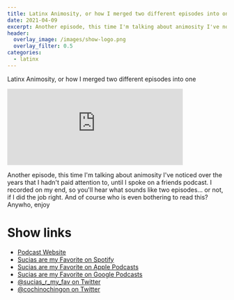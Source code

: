 ```yaml
---
title: Latinx Animosity, or how I merged two different episodes into one
date: 2021-04-09
excerpt: Another episode, this time I'm talking about animosity I've noticed over the years that I hadn't paid attention to, until I spoke on a friends podcast.
header:
  overlay_image: /images/show-logo.png
  overlay_filter: 0.5
categories:
  - latinx
---
```


Latinx Animosity, or how I merged two different episodes into one

<iframe src="https://open.spotify.com/embed-podcast/episode/6A04dH1c0NQfMKRSVgw4Sp" width="80%" height="175" frameborder="0" allowtransparency="true" allow="encrypted-media"></iframe>

Another episode, this time I'm talking about animosity I've noticed over the years that I hadn't paid attention to, until I spoke on a friends podcast.
I recorded on my end, so you'll hear what sounds like two episodes… or not, if I did the job right. And of course who is even bothering to read this? Anywho, enjoy

# Show links

* <i class=fas fa-link></i> [Podcast Website](https://sucias.xyz)
* <i class=fab fa-spotify></i> [Sucias are my Favorite on Spotify](https://open.spotify.com/show/3XjoipCU3QzeIaQAAQpBdW)
* <i class=fas fa-podcast></i> [Sucias are my Favorite on Apple Podcasts](https://podcasts.apple.com/us/podcast/sucias-are-my-favorite/id1548173787)
* <i class=fab fa-google-play></i> [Sucias are my Favorite on Google Podcasts](https://podcasts.google.com/feed/aHR0cHM6Ly9hbmNob3IuZm0vcy80MjI0YzYzYy9wb2RjYXN0L3Jzcw==)
* <i class=fab fa-twitter></i> [@sucias_r_my_fav on Twitter](https://twitter.com/sucias_r_my_fav)
* <i class=fab fa-twitter></i> [@cochinochingon on Twitter](https://twitter.com/cochinochingon)

